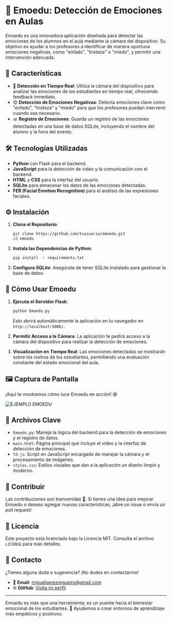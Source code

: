 # 🌟 **Emoedu: Detección de Emociones en Aulas**

Emoedu es una innovadora aplicación diseñada para detectar las emociones de los alumnos en el aula mediante la cámara del dispositivo. Su objetivo es ayudar a los profesores a identificar de manera oportuna emociones negativas, como "enfado", "tristeza" o "miedo", y permitir una intervención adecuada.

## 🚀 **Características**

- 🎥 **Detección en Tiempo Real**: Utiliza la cámara del dispositivo para analizar las emociones de los estudiantes en tiempo real, ofreciendo feedback inmediato.
- 😟 **Detección de Emociones Negativas**: Detecta emociones clave como "enfado", "tristeza" y "miedo" para que los profesores puedan intervenir cuando sea necesario.
- 📊 **Registro de Emociones**: Guarda un registro de las emociones detectadas en una base de datos SQLite, incluyendo el nombre del alumno y la hora del evento.

## 🛠️ **Tecnologías Utilizadas**

- **Python** con Flask para el backend.
- **JavaScript** para la detección de video y la comunicación con el backend.
- **HTML** y **CSS** para la interfaz del usuario.
- **SQLite** para almacenar los datos de las emociones detectadas.
- **FER (Facial Emotion Recognition)** para el análisis de las expresiones faciales.

## ⚙️ **Instalación**

1. **Clona el Repositorio**:
   ```sh
   git clone https://github.com/tuusuario/emoedu.git
   cd emoedu
   ```

2. **Instala las Dependencias de Python**:
   ```sh
   pip install -r requirements.txt
   ```

3. **Configura SQLite**: Asegúrate de tener SQLite instalado para gestionar la base de datos.

## 🚦 **Cómo Usar Emoedu**

1. **Ejecuta el Servidor Flask**:
   ```sh
   python Emoedu.py
   ```
   Esto abrirá automáticamente la aplicación en tu navegador en `http://localhost:5000/`.

2. **Permitir Acceso a la Cámara**: La aplicación te pedirá acceso a la cámara del dispositivo para realizar la detección de emociones.

3. **Visualización en Tiempo Real**: Las emociones detectadas se mostrarán sobre los rostros de los estudiantes, permitiendo una evaluación constante del estado emocional del aula.

## 🖼️ **Captura de Pantalla**

¡Aquí te mostramos cómo luce Emoedu en acción! 😄

![EJEMPLO EMOEDU](https://github.com/user-attachments/assets/ef635350-146d-4ae0-9aec-36243037485b)

## 📁 **Archivos Clave**

- `Emoedu.py`: Maneja la lógica del backend para la detección de emociones y el registro de datos.
- `main.html`: Página principal que incluye el video y la interfaz de detección de emociones.
- `fd.js`: Script en JavaScript encargado de manejar la cámara y el procesamiento de imágenes.
- `styles.css`: Estilos visuales que dan a la aplicación un diseño limpio y moderno.

## 🤝 **Contribuir**

Las contribuciones son bienvenidas 🚀. Si tienes una idea para mejorar Emoedu o deseas agregar nuevas características, ¡abre un issue o envía un pull request!

## 📜 **Licencia**

Este proyecto está licenciado bajo la Licencia MIT. Consulta el archivo `LICENSE` para más detalles.

## 📧 **Contacto**

¿Tienes alguna duda o sugerencia? ¡No dudes en contactarme!
- 📩 **Email**: [miguelperezregueiro@gmail.com](mailto:miguelperezregueiro@gmail.com)
- 🌐 **GitHub**: [Visita mi perfil](https://github.com/MiguelRegueiro)

---

Emoedu es más que una herramienta; es un puente hacia el bienestar emocional de los estudiantes. 🌱 Ayudemos a crear entornos de aprendizaje más empáticos y positivos.

